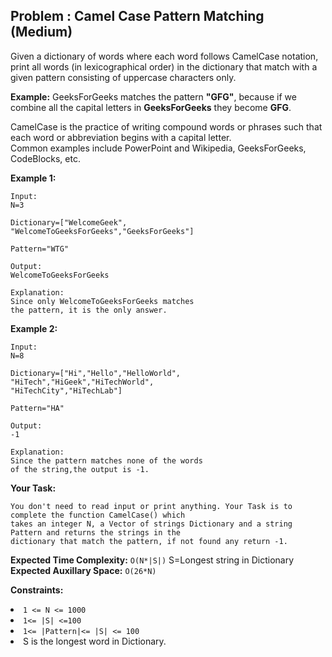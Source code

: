 ## Problem : Camel Case Pattern Matching (Medium)
Given a dictionary of words where each word follows CamelCase notation, print all words (in lexicographical order) in the dictionary that match with a given pattern consisting of uppercase characters only.

**Example:** 
GeeksForGeeks matches the pattern **"GFG"**, because if we combine all the capital letters in **GeeksForGeeks** they become **GFG**.

CamelCase is the practice of writing compound words or phrases such that each word or abbreviation begins with a capital letter.<br>
Common examples include PowerPoint and Wikipedia, GeeksForGeeks, CodeBlocks, etc.

**Example 1:**
```
Input:
N=3

Dictionary=["WelcomeGeek",
"WelcomeToGeeksForGeeks","GeeksForGeeks"]

Pattern="WTG"

Output:
WelcomeToGeeksForGeeks

Explanation:
Since only WelcomeToGeeksForGeeks matches 
the pattern, it is the only answer.
```

**Example 2:**
```
Input:
N=8

Dictionary=["Hi","Hello","HelloWorld",
"HiTech","HiGeek","HiTechWorld",
"HiTechCity","HiTechLab"]

Pattern="HA"

Output:
-1

Explanation:
Since the pattern matches none of the words
of the string,the output is -1.
```

**Your Task:**
```
You don't need to read input or print anything. Your Task is to complete the function CamelCase() which 
takes an integer N, a Vector of strings Dictionary and a string Pattern and returns the strings in the 
dictionary that match the pattern, if not found any return -1.
```

**Expected Time Complexity:** ```O(N*|S|)```  S=Longest string in Dictionary<br>
**Expected Auxillary Space:** ```O(26*N)```

**Constraints:**
<li><code>1 <= N <= 1000</code></li>
<li><code>1<= |S| <=100</code></li>
<li><code>1<= |Pattern|<= |S| <= 100</code></li>
<li>S is the longest word in Dictionary.</li>




